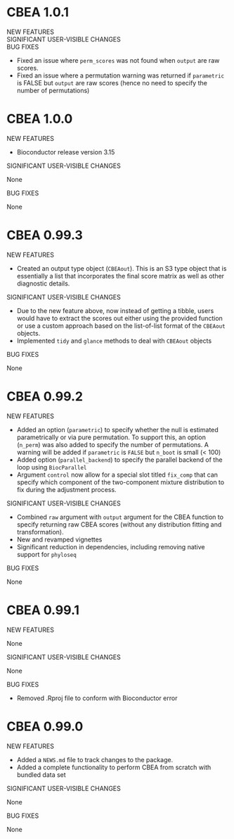 # CBEA 1.0.1   
NEW FEATURES  
SIGNIFICANT USER-VISIBLE CHANGES  
BUG FIXES  

- Fixed an issue where `perm_scores` was not found when `output` are raw scores.  
- Fixed an issue where a permutation warning was returned if `parametric` is FALSE but `output` are raw scores (hence no need to specify the number of permutations)  



# CBEA 1.0.0  
NEW FEATURES  

- Bioconductor release version 3.15  

SIGNIFICANT USER-VISIBLE CHANGES  

None  

BUG FIXES  

None

# CBEA 0.99.3  
NEW FEATURES 

- Created an output type object (`CBEAout`). This is an S3 type object that is essentially a list that incorporates the final score matrix as well as other diagnostic details.  

SIGNIFICANT USER-VISIBLE CHANGES

- Due to the new feature above, now instead of getting a tibble, users would have to extract the scores out either using the provided function or use a custom approach based on the list-of-list format of the `CBEAout` objects.    
- Implemented `tidy` and `glance` methods to deal with `CBEAout` objects  

BUG FIXES

None

# CBEA 0.99.2  
NEW FEATURES  

- Added an option (`parametric`) to specify whether the null is estimated parametrically or
via pure permutation. To support this, an option (`n_perm`) was also added to specify the number of permutations. A warning will be added if `parametric` is `FALSE` but `n_boot` is small (< 100)    
- Added option (`parallel_backend`) to specify the parallel backend of the loop using `BiocParallel`  
- Argument `control` now allow for a special slot titled `fix_comp` that can specify which component of the two-component mixture distribution to fix during the adjustment process.    

SIGNIFICANT USER-VISIBLE CHANGES  

- Combined `raw` argument with `output` argument for the CBEA function to specify
returning raw CBEA scores (without any distribution fitting and transformation).  
- New and revamped vignettes  
- Significant reduction in dependencies, including removing native support for `phyloseq`  

BUG FIXES  

None

# CBEA 0.99.1  
NEW FEATURES     

None  

SIGNIFICANT USER-VISIBLE CHANGES    

None  

BUG FIXES    

* Removed .Rproj file to conform with Bioconductor error    

# CBEA 0.99.0

NEW FEATURES

* Added a `NEWS.md` file to track changes to the package.  
* Added a complete functionality to perform CBEA from scratch with bundled data set  

SIGNIFICANT USER-VISIBLE CHANGES

None

BUG FIXES

None 
